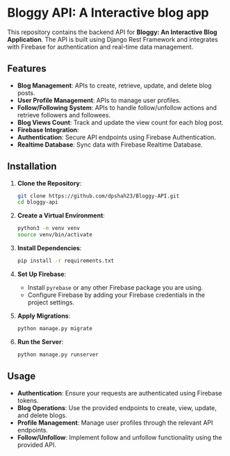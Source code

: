 # Bloggy API: A Interactive blog app

This repository contains the backend API for **Bloggy: An Interactive Blog Application**. The API is built using Django Rest Framework and integrates with Firebase for authentication and real-time data management.

## Features

- **Blog Management**: APIs to create, retrieve, update, and delete blog posts.
- **User Profile Management**: APIs to manage user profiles.
- **Follow/Following System**: APIs to handle follow/unfollow actions and retrieve followers and followees.
- **Blog Views Count**: Track and update the view count for each blog post.
- **Firebase Integration**:
- **Authentication**: Secure API endpoints using Firebase Authentication.
- **Realtime Database**: Sync data with Firebase Realtime Database.

## Installation

1. **Clone the Repository**:
    ```bash
    git clone https://github.com/dpshah23/Bloggy-API.git
    cd bloggy-api
    ```

2. **Create a Virtual Environment**:
    ```bash
    python3 -m venv venv
    source venv/bin/activate
    ```

3. **Install Dependencies**:
    ```bash
    pip install -r requirements.txt
    ```

4. **Set Up Firebase**:
   - Install `pyrebase` or any other Firebase package you are using.
   - Configure Firebase by adding your Firebase credentials in the project settings.

5. **Apply Migrations**:
    ```bash
    python manage.py migrate
    ```

6. **Run the Server**:
    ```bash
    python manage.py runserver
    ```


## Usage

- **Authentication**: Ensure your requests are authenticated using Firebase tokens.
- **Blog Operations**: Use the provided endpoints to create, view, update, and delete blogs.
- **Profile Management**: Manage user profiles through the relevant API endpoints.
- **Follow/Unfollow**: Implement follow and unfollow functionality using the provided API.
